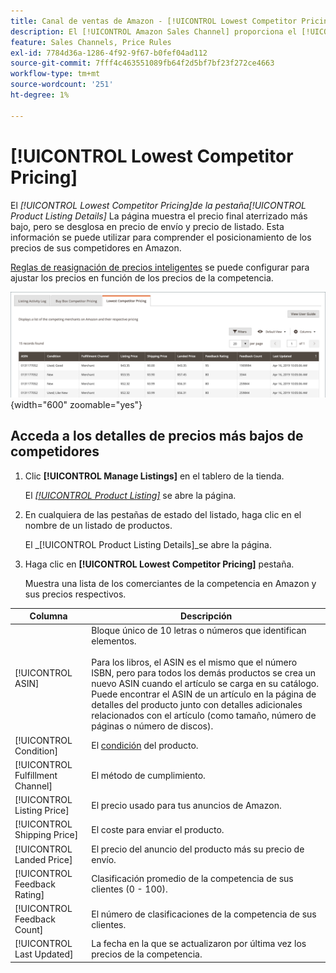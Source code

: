 ```yaml
---
title: Canal de ventas de Amazon - [!UICONTROL Lowest Competitor Pricing]
description: El [!UICONTROL Amazon Sales Channel] proporciona el [!UICONTROL Lowest Competitor Pricing] para comprender mejor el posicionamiento de los precios de sus competidores en Amazon.
feature: Sales Channels, Price Rules
exl-id: 7784d36a-1286-4f92-9f67-b0fef04ad112
source-git-commit: 7fff4c463551089fb64f2d5bf7bf23f272ce4663
workflow-type: tm+mt
source-wordcount: '251'
ht-degree: 1%

---
```


# [!UICONTROL Lowest Competitor Pricing]

El _[!UICONTROL Lowest Competitor Pricing]_de la pestaña_[!UICONTROL Product Listing Details]_ La página muestra el precio final aterrizado más bajo, pero se desglosa en precio de envío y precio de listado. Esta información se puede utilizar para comprender el posicionamiento de los precios de sus competidores en Amazon.

[Reglas de reasignación de precios inteligentes](./intelligent-repricing-rules.md) se puede configurar para ajustar los precios en función de los precios de la competencia.

![Precios más bajos para competidores](assets/amazon-listing-details-lowest-comp.png){width="600" zoomable="yes"}

## Acceda a los detalles de precios más bajos de competidores

1. Clic **[!UICONTROL Manage Listings]** en el tablero de la tienda.

   El [_[!UICONTROL Product Listing]_](./managing-product-listings.md) se abre la página.

1. En cualquiera de las pestañas de estado del listado, haga clic en el nombre de un listado de productos.

   El _[!UICONTROL Product Listing Details]_se abre la página.

1. Haga clic en **[!UICONTROL Lowest Competitor Pricing]** pestaña.

   Muestra una lista de los comerciantes de la competencia en Amazon y sus precios respectivos.

| Columna | Descripción |
|----------------------------------|----------------------------------------------------------------------------------------------------------------------------------------------------------------------------------------------------------------------------------------------------------------------------------------------------------------------------------------------------------------------------------------|
| [!UICONTROL ASIN] | Bloque único de 10 letras o números que identifican elementos.<br><br>Para los libros, el ASIN es el mismo que el número ISBN, pero para todos los demás productos se crea un nuevo ASIN cuando el artículo se carga en su catálogo. Puede encontrar el ASIN de un artículo en la página de detalles del producto junto con detalles adicionales relacionados con el artículo (como tamaño, número de páginas o número de discos). |
| [!UICONTROL Condition] | El [condición](./product-listing-condition.md) del producto. |
| [!UICONTROL Fulfillment Channel] | El método de cumplimiento. |
| [!UICONTROL Listing Price] | El precio usado para tus anuncios de Amazon. |
| [!UICONTROL Shipping Price] | El coste para enviar el producto. |
| [!UICONTROL Landed Price] | El precio del anuncio del producto más su precio de envío. |
| [!UICONTROL Feedback Rating] | Clasificación promedio de la competencia de sus clientes (0 - 100). |
| [!UICONTROL Feedback Count] | El número de clasificaciones de la competencia de sus clientes. |
| [!UICONTROL Last Updated] | La fecha en la que se actualizaron por última vez los precios de la competencia. |
